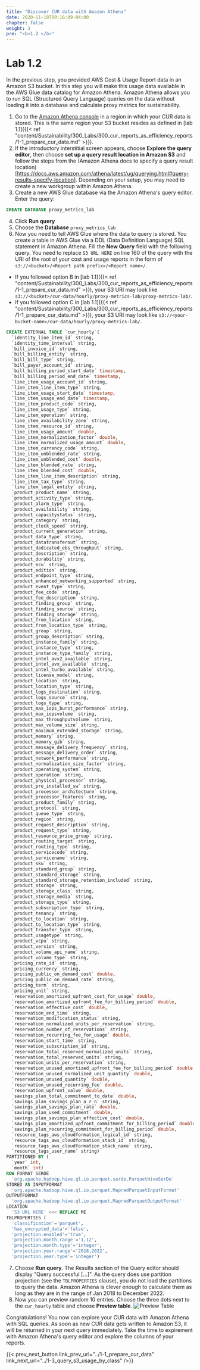```yaml
---
title: "Discover CUR data with Amazon Athena"
date: 2020-11-18T09:16:09-04:00
chapter: false
weight: 3
pre: "<b>1.2 </b>"
---
```


# Lab 1.2

In the previous step, you provided AWS Cost & Usage Report data in an Amazon S3 bucket. In this step you will make this usage data available in the AWS Glue data catalog for Amazon Athena. Amazon Athena allows you to run SQL (Structured Query Language) queries on the data without loading it into a database and calculate proxy metrics for sustainability.

1. Go to the [Amazon Athena console](https://console.aws.amazon.com/athena/home?force#query) in a region in which your CUR data is stored. This is the same region your S3 bucket resides as defined in [lab 1.1]({{< ref "content/Sustainability/300_Labs/300_cur_reports_as_efficiency_reports/1-1_prepare_cur_data.md" >}}).
2. If the introductory interstitial screen appears, choose **Explore the query editor**, then choose **set up a query result location in Amazon S3** and follow the steps from the (Amazon Athena docs to specify a query result location)[https://docs.aws.amazon.com/athena/latest/ug/querying.html#query-results-specify-location]. Depending on your setup, you may need to create a new workgroup within Amazon Athena.
3. Create a new AWS Glue database via the Amazon Athena's query editor. Enter the query:
```sql
CREATE DATABASE proxy_metrics_lab
```
4. Click **Run query**
5. Choose the **Database** `proxy_metrics_lab`
6. Now you need to tell AWS Glue where the data to query is stored. You create a table in AWS Glue via a DDL (Data Definition Language) SQL statement in Amazon Athena. Fill the **New Query** field with the following query. You need to replace `S3 URL HERE` on line 160 of the query with the URI of the root of your cost and usage reports in the form of `s3://<bucket>/<Report path prefix>/<Report name>/`.
  * If you followed option B in [lab 1.1]({{< ref "content/Sustainability/300_Labs/300_cur_reports_as_efficiency_reports/1-1_prepare_cur_data.md" >}}), your S3 URI may look like `s3://<bucket>/cur-data/hourly/proxy-metrics-lab/proxy-metrics-lab/`.
  * If you followed option C in [lab 1.1]({{< ref "content/Sustainability/300_Labs/300_cur_reports_as_efficiency_reports/1-1_prepare_cur_data.md" >}}), your S3 URI may look like `s3://<your-bucket-name>/cur-data/hourly/proxy-metrics-lab/`.  
```sql
CREATE EXTERNAL TABLE `cur_hourly`(
  `identity_line_item_id` string,
  `identity_time_interval` string,
  `bill_invoice_id` string,
  `bill_billing_entity` string,
  `bill_bill_type` string,
  `bill_payer_account_id` string,
  `bill_billing_period_start_date` timestamp,
  `bill_billing_period_end_date` timestamp,
  `line_item_usage_account_id` string,
  `line_item_line_item_type` string,
  `line_item_usage_start_date` timestamp,
  `line_item_usage_end_date` timestamp,
  `line_item_product_code` string,
  `line_item_usage_type` string,
  `line_item_operation` string,
  `line_item_availability_zone` string,
  `line_item_resource_id` string,
  `line_item_usage_amount` double,
  `line_item_normalization_factor` double,
  `line_item_normalized_usage_amount` double,
  `line_item_currency_code` string,
  `line_item_unblended_rate` string,
  `line_item_unblended_cost` double,
  `line_item_blended_rate` string,
  `line_item_blended_cost` double,
  `line_item_line_item_description` string,
  `line_item_tax_type` string,
  `line_item_legal_entity` string,
  `product_product_name` string,
  `product_activity_type` string,
  `product_alarm_type` string,
  `product_availability` string,
  `product_capacitystatus` string,
  `product_category` string,
  `product_clock_speed` string,
  `product_current_generation` string,
  `product_data_type` string,
  `product_datatransferout` string,
  `product_dedicated_ebs_throughput` string,
  `product_description` string,
  `product_durability` string,
  `product_ecu` string,
  `product_edition` string,
  `product_endpoint_type` string,
  `product_enhanced_networking_supported` string,
  `product_event_type` string,
  `product_fee_code` string,
  `product_fee_description` string,
  `product_finding_group` string,
  `product_finding_source` string,
  `product_finding_storage` string,
  `product_from_location` string,
  `product_from_location_type` string,
  `product_group` string,
  `product_group_description` string,
  `product_instance_family` string,
  `product_instance_type` string,
  `product_instance_type_family` string,
  `product_intel_avx2_available` string,
  `product_intel_avx_available` string,
  `product_intel_turbo_available` string,
  `product_license_model` string,
  `product_location` string,
  `product_location_type` string,
  `product_logs_destination` string,
  `product_logs_source` string,
  `product_logs_type` string,
  `product_max_iops_burst_performance` string,
  `product_max_iopsvolume` string,
  `product_max_throughputvolume` string,
  `product_max_volume_size` string,
  `product_maximum_extended_storage` string,
  `product_memory` string,
  `product_memory_gib` string,
  `product_message_delivery_frequency` string,
  `product_message_delivery_order` string,
  `product_network_performance` string,
  `product_normalization_size_factor` string,
  `product_operating_system` string,
  `product_operation` string,
  `product_physical_processor` string,
  `product_pre_installed_sw` string,
  `product_processor_architecture` string,
  `product_processor_features` string,
  `product_product_family` string,
  `product_protocol` string,
  `product_queue_type` string,
  `product_region` string,
  `product_request_description` string,
  `product_request_type` string,
  `product_resource_price_group` string,
  `product_routing_target` string,
  `product_routing_type` string,
  `product_servicecode` string,
  `product_servicename` string,
  `product_sku` string,
  `product_standard_group` string,
  `product_standard_storage` string,
  `product_standard_storage_retention_included` string,
  `product_storage` string,
  `product_storage_class` string,
  `product_storage_media` string,
  `product_storage_type` string,
  `product_subscription_type` string,
  `product_tenancy` string,
  `product_to_location` string,
  `product_to_location_type` string,
  `product_transfer_type` string,
  `product_usagetype` string,
  `product_vcpu` string,
  `product_version` string,
  `product_volume_api_name` string,
  `product_volume_type` string,
  `pricing_rate_id` string,
  `pricing_currency` string,
  `pricing_public_on_demand_cost` double,
  `pricing_public_on_demand_rate` string,
  `pricing_term` string,
  `pricing_unit` string,
  `reservation_amortized_upfront_cost_for_usage` double,
  `reservation_amortized_upfront_fee_for_billing_period` double,
  `reservation_effective_cost` double,
  `reservation_end_time` string,
  `reservation_modification_status` string,
  `reservation_normalized_units_per_reservation` string,
  `reservation_number_of_reservations` string,
  `reservation_recurring_fee_for_usage` double,
  `reservation_start_time` string,
  `reservation_subscription_id` string,
  `reservation_total_reserved_normalized_units` string,
  `reservation_total_reserved_units` string,
  `reservation_units_per_reservation` string,
  `reservation_unused_amortized_upfront_fee_for_billing_period` double,
  `reservation_unused_normalized_unit_quantity` double,
  `reservation_unused_quantity` double,
  `reservation_unused_recurring_fee` double,
  `reservation_upfront_value` double,
  `savings_plan_total_commitment_to_date` double,
  `savings_plan_savings_plan_a_r_n` string,
  `savings_plan_savings_plan_rate` double,
  `savings_plan_used_commitment` double,
  `savings_plan_savings_plan_effective_cost` double,
  `savings_plan_amortized_upfront_commitment_for_billing_period` double,
  `savings_plan_recurring_commitment_for_billing_period` double,
  `resource_tags_aws_cloudformation_logical_id` string,
  `resource_tags_aws_cloudformation_stack_id` string,
  `resource_tags_aws_cloudformation_stack_name` string,
  `resource_tags_user_name` string)
PARTITIONED BY (
  `year` int,
  `month` int)
ROW FORMAT SERDE
  'org.apache.hadoop.hive.ql.io.parquet.serde.ParquetHiveSerDe'
STORED AS INPUTFORMAT
  'org.apache.hadoop.hive.ql.io.parquet.MapredParquetInputFormat'
OUTPUTFORMAT
  'org.apache.hadoop.hive.ql.io.parquet.MapredParquetOutputFormat'
LOCATION
  'S3 URL HERE' <<< REPLACE ME
TBLPROPERTIES (
  'classification'='parquet',
  'has_encrypted_data'='false',
  'projection.enabled'='true',
  'projection.month.range'='1,12',
  'projection.month.type'='integer',
  'projection.year.range'='2018,2022',
  'projection.year.type'='integer')
```

7. Choose **Run query**. The Results section of the Query editor should display "Query successful [...]". As the query does use partition projection (see the `TBLPROPERTIES` clause), you do not load the partitions to query the data. Amazon Athena is clever enough to calculate them as long as they are in the range of Jan 2018 to December 2022.
8. Now you can preview random 10 entries. Choose the three dots next to the `cur_hourly` table and choose **Preview table**.
![Preview Table](/Sustainability/300_cur_reports_as_efficiency_reports/lab1-2/images/preview-table.png)

Congratulations! You now can explore your CUR data with Amazon Athena with SQL queries. As soon as new CUR data gets written to Amazon S3, it will be returned in your next query immediately. Take the time to expirement with Amazon Athena's query editor and explore the columns of your reports.

{{< prev_next_button link_prev_url="../1-1_prepare_cur_data" link_next_url="../1-3_query_s3_usage_by_class" />}}
